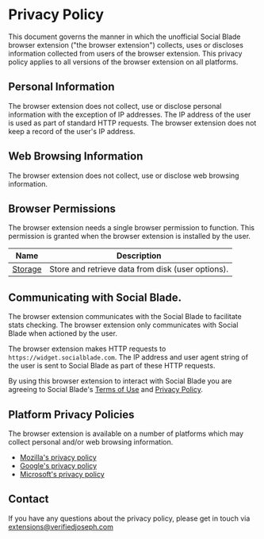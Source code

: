 # Privacy Policy

This document governs the manner in which the unofficial Social Blade browser extension ("the browser extension") collects, uses or discloses information collected from users of the browser extension. This privacy policy applies to all versions of the browser extension on all platforms.

## Personal Information
The browser extension does not collect, use or disclose personal information with the exception of IP addresses. The IP address of the user is used as part of standard HTTP requests. The browser extension does not keep a record of the user's IP address.

## Web Browsing Information

The browser extension does not collect, use or disclose web browsing information.

## Browser Permissions

The browser extension needs a single browser permission to function. This permission is granted when the browser extension is installed by the user.

Name | Description
------ | ------
[Storage](https://developer.mozilla.org/en-US/docs/Mozilla/Add-ons/WebExtensions/API/storage) | Store and retrieve data from disk (user options).

## Communicating with Social Blade.

The browser extension communicates with the Social Blade to facilitate stats checking. The browser extension only communicates with Social Blade when actioned by the user.

The browser extension makes HTTP requests to `https://widget.socialblade.com`. The IP address and user agent string of the user is sent to Social Blade as part of these HTTP requests. 

By using this browser extension to interact with Social Blade you are agreeing to Social Blade's [Terms of Use](https://socialblade.com/info/terms)  and [ Privacy Policy](https://socialblade.com/info/privacy).

## Platform Privacy Policies

The browser extension is available on a number of platforms which may collect personal and/or web browsing information.
* [Mozilla's privacy policy](https://www.mozilla.org/en-US/privacy/)
* [Google's privacy policy](https://www.google.com/intl/en/policies/privacy/)
* [Microsoft's privacy policy](https://privacy.microsoft.com/en-US/privacystatement)

## Contact

If you have any questions about the privacy policy, please get in touch via [extensions@verifiedjoseph.com](mailto:extensions@verifiedjoseph.com)